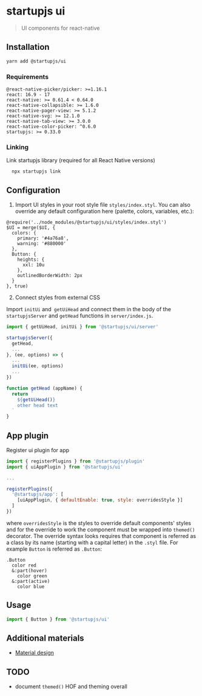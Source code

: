 # startupjs ui
> UI components for react-native

## Installation

```sh
yarn add @startupjs/ui
```

### Requirements

```
@react-native-picker/picker: >=1.16.1
react: 16.9 - 17
react-native: >= 0.61.4 < 0.64.0
react-native-collapsible: >= 1.6.0
react-native-pager-view: >= 5.1.2
react-native-svg: >= 12.1.0
react-native-tab-view: >= 3.0.0
react-native-color-picker: ^0.6.0
startupjs: >= 0.33.0
```

### Linking
Link startupjs library (required for all React Native versions)

```
  npx startupjs link
```

## Configuration
1. Import UI styles in your root style file `styles/index.styl`. You can also override any default configuration here (palette, colors, variables, etc.):
```styl
@require('../node_modules/@startupjs/ui/styles/index.styl')
$UI = merge($UI, {
  colors: {
    primary: '#4a76a8',
    warning: '#880000'
  },
  Button: {
    heights: {
      xxl: 10u
    },
    outlinedBorderWidth: 2px
  }
}, true)
```

2. Connect styles from external CSS

Import `initUi` and` getUiHead` and connect them in the body of the `startupjsServer` and `getHead` functions in `server/index.js`.

```js
import { getUiHead, initUi } from '@startupjs/ui/server'

startupjsServer({
  getHead,
  ...
}, (ee, options) => {
  ...
  initUi(ee, options)
  ...
})

function getHead (appName) {
  return `
    ${getUiHead()}
    other head text
  `
}
```

## App plugin
Register ui plugin for app

```js
import { registerPlugins } from '@startupjs/plugin'
import { uiAppPlugin } from '@startupjs/ui'

...

registerPlugins({
  '@startupjs/app': [
    [uiAppPlugin, { defaultEnable: true, style: overridesStyle }]
  ]
})
```

where `overridesStyle` is the styles to override default components' styles and for the override to work the component must be wrapped into `themed()` decorator. The override syntax looks requires that component is referred as a class by its name (starting with a capital letter) in the `.styl` file. For example `Button` is referred as `.Button`:

```styl
.Button
  color red
  &:part(hover)
    color green
  &:part(active)
    color blue
```

## Usage
```js
import { Button } from '@startupjs/ui'
```

## Additional materials
- [Material design](https://material.io/design/)

## TODO

- document `themed()` HOF and theming overall
